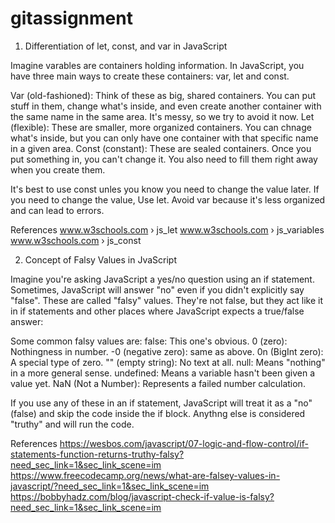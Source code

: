 # gitassignment

1. Differentiation of let, const, and var in JavaScript

Imagine varables are containers holding information. In JavaScript, you have three main ways to create these containers:
var, let and const.

Var (old-fashioned): Think of these as big, shared containers. You can put stuff in them, change what's inside, and even create another container with the same name in the same area. It's messy, so we try to avoid it now.
Let (flexible): These are smaller, more organized containers. You can chnage what's inside, but you can only have one container with that specific name in a given area.
Const (constant): These are sealed containers. Once you put something in, you can't change it. You also need to fill them right away when you create them.

It's best to use const unles you know you need to change the value later. If you need to change the value, Use let. Avoid var because it's less organized and can lead to errors.

References
www.w3schools.com › js_let
www.w3schools.com › js_variables
www.w3schools.com › js_const

2. Concept of Falsy Values in JvaScript

Imagine you're asking JavaScript a yes/no question using an if statement. Sometimes, JavaScript will answer "no" even if you didn't explicitly say "false". These are called "falsy" values. They're not false, but they act like it in if statements and other places where JavaScript expects a true/false answer:

Some common falsy values are:
false: This one's obvious.
0 (zero): Nothingness in number.
-0 (negative zero): same as above.
0n (BigInt zero): A special type of zero.
"" (empty string): No text at all.
null: Means "nothing" in a more general sense.
undefined: Means a variable hasn't been given a value yet.
NaN (Not a Number): Represents a failed number calculation.

If you use any of these in an if statement, JavaScript will treat it as a "no" (false) and skip the code inside the if block. Anythng else is considered "truthy" and will run the code.

References
https://wesbos.com/javascript/07-logic-and-flow-control/if-statements-function-returns-truthy-falsy?need_sec_link=1&sec_link_scene=im
https://www.freecodecamp.org/news/what-are-falsey-values-in-javascript/?need_sec_link=1&sec_link_scene=im
https://bobbyhadz.com/blog/javascript-check-if-value-is-falsy?need_sec_link=1&sec_link_scene=im
